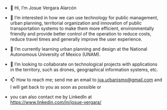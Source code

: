 - 👋 Hi, I’m Josue Vergara Alarcón

- 👀 I’m interested in how we can use technology for public management, urban planning, territorial organization
and innovation of public transportation systems to make them more efficient, environmentally friendly and provide
better control of the operation to reduce costs, reduce travel times and generally improve the user experience.

- 🌱 I’m currently learning urban planning and design at the National Autonomous University of Mexico (UNAM).
- 💞️ I’m looking to collaborate on technological projects with applications in the territory, such as drones, 
geographical information systems, etc.

- 📫 How to reach me; send me an email to jva.urbanismo@gmail.com and I will get back to you as soon as possible or
- you can also contact me by LinkedIn at https://www.linkedin.com/in/josue-vergara/

<!---
JosueVerAlar/JosueVerAlar is a ✨ special ✨ repository because its `README.md` (this file) appears on your GitHub profile.
You can click the Preview link to take a look at your changes.
--->
